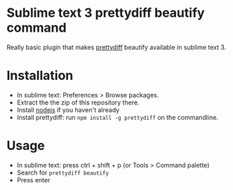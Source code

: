 # Sublime text 3 prettydiff beautify command

Really basic plugin that makes [prettydiff](https://github.com/prettydiff/prettydiff) beautify available in sublime text 3.

Installation
============

* In sublime text: Preferences > Browse packages.
* Extract the the zip of this repository there.
* Install [nodejs](https://nodejs.org/) if you haven't already
* Install prettydiff: run `npm install -g prettydiff` on the commandline.

Usage
============

* In sublime text: press ctrl + shift + p (or Tools > Command palette)
* Search for `prettydiff beautify`
* Press enter